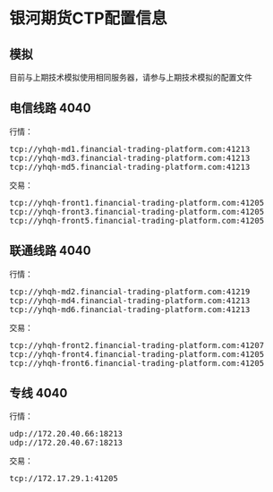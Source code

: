 ﻿# 银河期货CTP配置信息

## 模拟
目前与上期技术模拟使用相同服务器，请参与上期技术模拟的配置文件

## 电信线路 4040
行情：
<pre>
tcp://yhqh-md1.financial-trading-platform.com:41213
tcp://yhqh-md3.financial-trading-platform.com:41213
tcp://yhqh-md5.financial-trading-platform.com:41213
</pre>
交易：
<pre>
tcp://yhqh-front1.financial-trading-platform.com:41205
tcp://yhqh-front3.financial-trading-platform.com:41205
tcp://yhqh-front5.financial-trading-platform.com:41205
</pre>

## 联通线路 4040
行情：
<pre>
tcp://yhqh-md2.financial-trading-platform.com:41219
tcp://yhqh-md4.financial-trading-platform.com:41213
tcp://yhqh-md6.financial-trading-platform.com:41213
</pre>
交易：
<pre>
tcp://yhqh-front2.financial-trading-platform.com:41207
tcp://yhqh-front4.financial-trading-platform.com:41205
tcp://yhqh-front6.financial-trading-platform.com:41205
</pre>

## 专线 4040
行情：
<pre>
udp://172.20.40.66:18213
udp://172.20.40.67:18213
</pre>
交易：
<pre>
tcp://172.17.29.1:41205
</pre>
